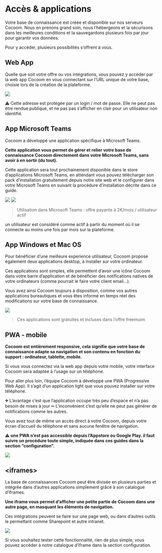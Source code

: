 # Accès & applications

Votre base de connaissance est créée et disponible sur nos serveurs Cocoom.
Nous en prenons grand soin, nous l’hébergeons et la sécurisons dans les meilleures conditions et la sauvegardons plusieurs fois par jour pour garantir vos données.

Pour y accéder, plusieurs possibilités s’offrent à vous.

## Web App

Quelle que soit votre offre ou vos intégrations, vous pouvez y accéder par la web app Cocoom en vous connectant sur l’URL unique de votre base, choisie lors de la création de la plateforme.


![](https://paper-attachments.dropbox.com/s_9C6F80C9915FD694935202043906B947828EED1A9F8980B7AC5630C309BB899C_1589105891567_Plan+de+travail+48cocoom-guides-2.png)


⚠️ Cette adresse est protégée par un login / mot de passe.
Elle ne peut pas être rendue publique, et ne pas pas s’afficher en clair pour un utilisateur non identifié.


## App Microsoft Teams

Cocoom a développé une application spécifique à Microsoft Teams.

**Cette application vous permet de gérer et relier votre base de connaissance Cocoom directement dans votre Microsoft Teams, sans avoir à en sortir (du tout).**

Cette application sera tout prochainement disponible dans le store d’applications Microsoft Teams, en attendant vous pouvez télécharger son pack d’installation gratuitement depuis notre site web et le configurer dans votre Microsoft Teams en suivant la procédure d’installation décrite dans ce guide.


![](https://paper-attachments.dropbox.com/s_9C6F80C9915FD694935202043906B947828EED1A9F8980B7AC5630C309BB899C_1589106651347_Plan+de+travail+50cocoom-guides-2.png)
![](https://paper-attachments.dropbox.com/s_9C6F80C9915FD694935202043906B947828EED1A9F8980B7AC5630C309BB899C_1589106651368_Plan+de+travail+49cocoom-guides-2.png)



> Utilisation dans Microsoft Teams : offre payante à 2€/mois / utilisateur actif

un utilisateur est considéré comme actif à partir du moment où il se connecte au moins une fois par mois sur la plateforme.



## App Windows et Mac OS

Pour bénéficier d’une meilleure experience utilisateur, Cocoom propose également deux applications desktop, à installer sur votre ordinateur.

Ces applications sont simples, elle permettent d’avoir une icône Cocoom dans votre barre d’application et de bénéficier des notifications natives de votre ordinateurs (comme pourrait le faire votre client email…).

Vous avez ainsi Cocoom toujours à disposition, comme vos autres applications bureautiques et vous êtes informé en temps réel des modifications sur votre base de connaissance.


![](https://paper-attachments.dropbox.com/s_9C6F80C9915FD694935202043906B947828EED1A9F8980B7AC5630C309BB899C_1589106958431_Plan+de+travail+39demo-tour-cocoom.png)



> Ces applications sont gratuites et incluses dans l’offre freemuim



## PWA - mobile

**Cocoom est entièrement responsive, cela signifie que votre base de connaissance adapte sa navigation et son contenu en fonction du support : ordinateur, tablette, mobile.**

Si vous vous connectez via la web app depuis votre mobile, votre interface Cocoom sera adaptée à l’usage sur un téléphone.

Pour aller plus loin, l’équipe Cocoom à développé une PWA (Progressive Web App). Il s’agit d’un application light que vous pouvez installer sur votre téléphone.

➕ L’avantage c’est que l’application occupe très peu d’espace et n’a pas besoin de mises à jour
➖ L’inconvénient c’est qu’elle ne peut pas générer de notifications comme les autres.

Vous avez tout de même un accès direct à votre Cocoom, depuis votre écran d’accueil du téléphone et sans aucune fenêtre de navigation.

⚠️ **une PWA n’est pas accessible depuis l’Appstore ou Google Play. il faut suivre un procédure toute simple, indiquée dans ces guides dans la section “configuration”.**


![](https://paper-attachments.dropbox.com/s_9C6F80C9915FD694935202043906B947828EED1A9F8980B7AC5630C309BB899C_1589107971507_Plan+de+travail+51cocoom-guides-2.png)




## &lt;iframes&gt;

La base de connaissances Cocoom peut être divisée en plusieurs parties et intégrée dans d’autres applications simplement grâce à son catalogue d’iframes.

**Une iframe vous permet d’afficher une petite partie de Cocoom dans une autre page, en masquant les éléments de navigation.**

Ces intégrations peuvent se faire sur une page web, ou dans d’autres outils le permettant comme Sharepoint et autre intranet.


![](https://paper-attachments.dropbox.com/s_9C6F80C9915FD694935202043906B947828EED1A9F8980B7AC5630C309BB899C_1589108697056_Capture-decran-2019-05-23-a-09.16.19.png)


Si vous souhaitez tester cette fonctionnalité, rien de plus simple, vous pouvez accéder à notre catalogue d’iframe dans la section configuration.


